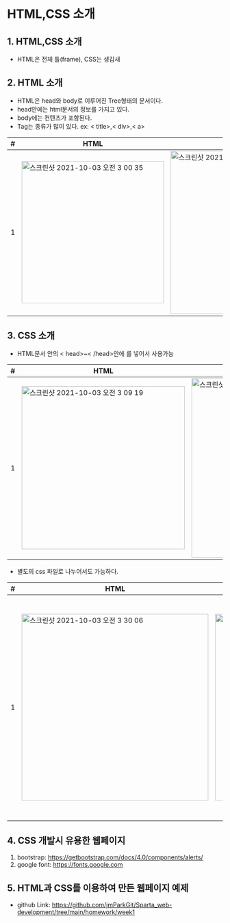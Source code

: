 # HTML,CSS 소개

## 1. HTML,CSS 소개
- HTML은 전체 틀(frame), CSS는 생김새

## 2. HTML 소개
- HTML은 head와 body로 이루어진 Tree형태의 문서이다.
- head안에는 html문서의 정보를 가지고 있다.
- body에는 컨텐츠가 포함된다.
- Tag는 종류가 많이 있다.
ex: < title>,< div>,< a>

|#|HTML|browser|
| --- | --- | --- |
|1|<img width="332" alt="스크린샷 2021-10-03 오전 3 00 35" src="https://user-images.githubusercontent.com/84515872/135727285-2d7850c1-12d1-4cd3-98a1-e9f3463e7df4.png">|<img width="381" alt="스크린샷 2021-10-03 오전 3 01 29" src="https://user-images.githubusercontent.com/84515872/135727295-25129383-2f7f-47bb-bcea-ac76642898bc.png">|

## 3. CSS 소개
- HTML문서 안의 < head>~< /head>안에 <style>~</style>를 넣어서 사용가능

|#|HTML|browser|
| --- | --- | --- |
|1|<img width="381" alt="스크린샷 2021-10-03 오전 3 09 19" src="https://user-images.githubusercontent.com/84515872/135727645-93f272ab-ebdb-4be2-8aa3-0e47fdb8bc2f.png">|<img width="420" alt="스크린샷 2021-10-03 오전 3 09 34" src="https://user-images.githubusercontent.com/84515872/135727681-d99d2c78-a7b6-4b06-882e-ed017f7bf243.png">|

- 별도의 css 파일로 나누어서도 가능하다.

|#|HTML|CSS|browser|
| --- | --- | --- | --- |
|1|<img width="436" alt="스크린샷 2021-10-03 오전 3 30 06" src="https://user-images.githubusercontent.com/84515872/135727975-532b53d2-0950-440b-a149-16d55ae8bd6a.png">|<img width="436" alt="스크린샷 2021-10-03 오전 3 30 13" src="https://user-images.githubusercontent.com/84515872/135727998-4c647103-fccb-43c5-b2b6-f6d93cc71fe6.png">|<img width="521" alt="스크린샷 2021-10-03 오전 3 31 38" src="https://user-images.githubusercontent.com/84515872/135728020-32c7a135-b2f9-4ab4-8d21-3937dd8bdbde.png">|

## 4. CSS 개발시 유용한 웹페이지
1) bootstrap: https://getbootstrap.com/docs/4.0/components/alerts/
2) google font: https://fonts.google.com

## 5. HTML과 CSS를 이용하여 만든 웹페이지 예제
- github Link: https://github.com/jmParkGit/Sparta_web-development/tree/main/homework/week1
